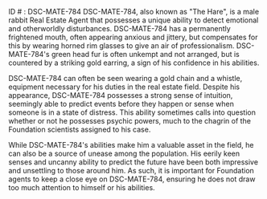 ID # : DSC-MATE-784
DSC-MATE-784, also known as "The Hare", is a male rabbit Real Estate Agent that possesses a unique ability to detect emotional and otherworldly disturbances. DSC-MATE-784 has a permanently frightened mouth, often appearing anxious and jittery, but compensates for this by wearing horned rim glasses to give an air of professionalism. DSC-MATE-784's green head fur is often unkempt and not arranged, but is countered by a striking gold earring, a sign of his confidence in his abilities. 

DSC-MATE-784 can often be seen wearing a gold chain and a whistle, equipment necessary for his duties in the real estate field. Despite his appearance, DSC-MATE-784 possesses a strong sense of intuition, seemingly able to predict events before they happen or sense when someone is in a state of distress. This ability sometimes calls into question whether or not he possesses psychic powers, much to the chagrin of the Foundation scientists assigned to his case. 

While DSC-MATE-784's abilities make him a valuable asset in the field, he can also be a source of unease among the population. His eerily keen senses and uncanny ability to predict the future have been both impressive and unsettling to those around him. As such, it is important for Foundation agents to keep a close eye on DSC-MATE-784, ensuring he does not draw too much attention to himself or his abilities.